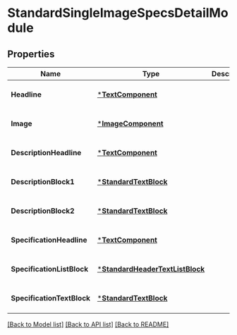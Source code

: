 # StandardSingleImageSpecsDetailModule

## Properties
Name | Type | Description | Notes
------------ | ------------- | ------------- | -------------
**Headline** | [***TextComponent**](TextComponent.md) |  | [optional] [default to null]
**Image** | [***ImageComponent**](ImageComponent.md) |  | [optional] [default to null]
**DescriptionHeadline** | [***TextComponent**](TextComponent.md) |  | [optional] [default to null]
**DescriptionBlock1** | [***StandardTextBlock**](StandardTextBlock.md) |  | [optional] [default to null]
**DescriptionBlock2** | [***StandardTextBlock**](StandardTextBlock.md) |  | [optional] [default to null]
**SpecificationHeadline** | [***TextComponent**](TextComponent.md) |  | [optional] [default to null]
**SpecificationListBlock** | [***StandardHeaderTextListBlock**](StandardHeaderTextListBlock.md) |  | [optional] [default to null]
**SpecificationTextBlock** | [***StandardTextBlock**](StandardTextBlock.md) |  | [optional] [default to null]

[[Back to Model list]](../README.md#documentation-for-models) [[Back to API list]](../README.md#documentation-for-api-endpoints) [[Back to README]](../README.md)

